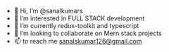 - 👋 Hi, I’m @sanalkumars
- 👀 I’m interested in FULL STACK development
- 🌱 I’m currently    redux-toolkit and typescript
- 💞️ I’m looking to collaborate on Mern stack projects
- 📫  to reach me sanalskumar126@gmail.com

<!---
sanalkumars/sanalkumars is a ✨ special ✨ repository because its `README.md` (this file) appears on your GitHub profile.
You can click the Preview link to take a look at your changes.
--->
